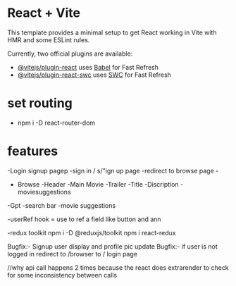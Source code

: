# React + Vite

This template provides a minimal setup to get React working in Vite with HMR and some ESLint rules.

Currently, two official plugins are available:

- [@vitejs/plugin-react](https://github.com/vitejs/vite-plugin-react/blob/main/packages/plugin-react/README.md) uses [Babel](https://babeljs.io/) for Fast Refresh
- [@vitejs/plugin-react-swc](https://github.com/vitejs/vite-plugin-react-swc) uses [SWC](https://swc.rs/) for Fast Refresh

# set routing 
-  npm i -D react-router-dom

# features
-Login signup pagep
       -sign in / s/"ign up page
       -redirect to browse page
       - 
- Browse
   -Header
   -Main Movie
     -Trailer
     -Title
     -Discription
     -moviesuggestions

-Gpt
   -search bar
   -movie suggestions

-userRef hook = use to ref a field like button and ann 
   
   -redux toolkit
   npm i -D @reduxjs/toolkit
   npm i react-redux

   


   Bugfix:- Signup user display and profile pic update
   Bugfix:- if user is not logged in redirect to /browser to / login page 


   //why api call happens 2 times because the react does extrarender to check for some inconsistency between calls 